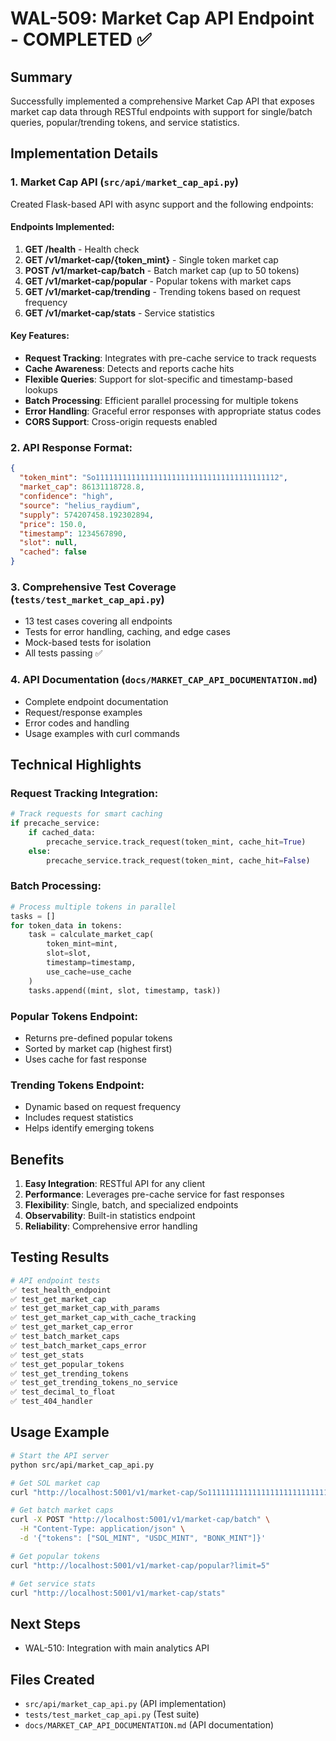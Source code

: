 # WAL-509: Market Cap API Endpoint - COMPLETED ✅

## Summary
Successfully implemented a comprehensive Market Cap API that exposes market cap data through RESTful endpoints with support for single/batch queries, popular/trending tokens, and service statistics.

## Implementation Details

### 1. Market Cap API (`src/api/market_cap_api.py`)
Created Flask-based API with async support and the following endpoints:

#### Endpoints Implemented:
1. **GET /health** - Health check
2. **GET /v1/market-cap/{token_mint}** - Single token market cap
3. **POST /v1/market-cap/batch** - Batch market cap (up to 50 tokens)
4. **GET /v1/market-cap/popular** - Popular tokens with market caps
5. **GET /v1/market-cap/trending** - Trending tokens based on request frequency
6. **GET /v1/market-cap/stats** - Service statistics

#### Key Features:
- **Request Tracking**: Integrates with pre-cache service to track requests
- **Cache Awareness**: Detects and reports cache hits
- **Flexible Queries**: Support for slot-specific and timestamp-based lookups
- **Batch Processing**: Efficient parallel processing for multiple tokens
- **Error Handling**: Graceful error responses with appropriate status codes
- **CORS Support**: Cross-origin requests enabled

### 2. API Response Format:
```json
{
  "token_mint": "So11111111111111111111111111111111111111112",
  "market_cap": 86131118728.8,
  "confidence": "high",
  "source": "helius_raydium",
  "supply": 574207458.192302894,
  "price": 150.0,
  "timestamp": 1234567890,
  "slot": null,
  "cached": false
}
```

### 3. Comprehensive Test Coverage (`tests/test_market_cap_api.py`)
- 13 test cases covering all endpoints
- Tests for error handling, caching, and edge cases
- Mock-based tests for isolation
- All tests passing ✅

### 4. API Documentation (`docs/MARKET_CAP_API_DOCUMENTATION.md`)
- Complete endpoint documentation
- Request/response examples
- Error codes and handling
- Usage examples with curl commands

## Technical Highlights

### Request Tracking Integration:
```python
# Track requests for smart caching
if precache_service:
    if cached_data:
        precache_service.track_request(token_mint, cache_hit=True)
    else:
        precache_service.track_request(token_mint, cache_hit=False)
```

### Batch Processing:
```python
# Process multiple tokens in parallel
tasks = []
for token_data in tokens:
    task = calculate_market_cap(
        token_mint=mint,
        slot=slot,
        timestamp=timestamp,
        use_cache=use_cache
    )
    tasks.append((mint, slot, timestamp, task))
```

### Popular Tokens Endpoint:
- Returns pre-defined popular tokens
- Sorted by market cap (highest first)
- Uses cache for fast response

### Trending Tokens Endpoint:
- Dynamic based on request frequency
- Includes request statistics
- Helps identify emerging tokens

## Benefits
1. **Easy Integration**: RESTful API for any client
2. **Performance**: Leverages pre-cache service for fast responses
3. **Flexibility**: Single, batch, and specialized endpoints
4. **Observability**: Built-in statistics endpoint
5. **Reliability**: Comprehensive error handling

## Testing Results
```bash
# API endpoint tests
✅ test_health_endpoint
✅ test_get_market_cap
✅ test_get_market_cap_with_params
✅ test_get_market_cap_with_cache_tracking
✅ test_get_market_cap_error
✅ test_batch_market_caps
✅ test_batch_market_caps_error
✅ test_get_stats
✅ test_get_popular_tokens
✅ test_get_trending_tokens
✅ test_get_trending_tokens_no_service
✅ test_decimal_to_float
✅ test_404_handler
```

## Usage Example
```bash
# Start the API server
python src/api/market_cap_api.py

# Get SOL market cap
curl "http://localhost:5001/v1/market-cap/So11111111111111111111111111111111111111112"

# Get batch market caps
curl -X POST "http://localhost:5001/v1/market-cap/batch" \
  -H "Content-Type: application/json" \
  -d '{"tokens": ["SOL_MINT", "USDC_MINT", "BONK_MINT"]}'

# Get popular tokens
curl "http://localhost:5001/v1/market-cap/popular?limit=5"

# Get service stats
curl "http://localhost:5001/v1/market-cap/stats"
```

## Next Steps
- WAL-510: Integration with main analytics API

## Files Created
- `src/api/market_cap_api.py` (API implementation)
- `tests/test_market_cap_api.py` (Test suite)
- `docs/MARKET_CAP_API_DOCUMENTATION.md` (API documentation) 